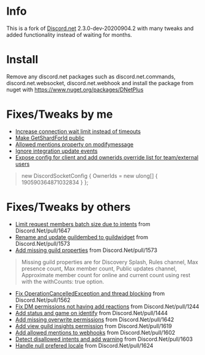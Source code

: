 # Info
This is a fork of [Discord.net](https://github.com/discord-net/Discord.Net) 2.3.0-dev-20200904.2 with many tweaks and added functionality instead of waiting for months.

# Install
Remove any discord.net packages such as discord.net.commands, discord.net.websocket, discord.net.webhook and install the package from nuget with https://www.nuget.org/packages/DNetPlus

# Fixes/Tweaks by me
- [Increase connection wait limit instead of timeouts](https://github.com/xXBuilderBXx/DNetPlus/commit/34e4cd07ea2147cf5fd449087a278567e14bb0b9)
- [Make GetShardForId public](https://github.com/xXBuilderBXx/DNetPlus/commit/9e5d4b99f5061538db87ef316e54bddfc262fe32)
- [Allowed mentions property on modifymessage](https://github.com/xXBuilderBXx/DNetPlus/commit/506bab4e1af5b1c3960040e6125cc7b4ce3a34d0)
- [Ignore integration update events](https://github.com/xXBuilderBXx/DNetPlus/commit/f8c8387c277525d9488abb2a0671d45b7b585008)
- [Expose config for client and add ownerids override list for team/external users](https://github.com/xXBuilderBXx/DNetPlus/commit/faec9248120cf808de68996763459d00348192da)
> new DiscordSocketConfig { OwnerIds = new ulong[] { 190590364871032834 } };

# Fixes/Tweaks by others
- [Limit request members batch size due to intents](https://github.com/xXBuilderBXx/DNetPlus/commit/0a68feaebb7b440c7e9393eaa3d6bfb8a8f00a87) from Discord.Net/pull/1647
- [Rename and update guildembed to guildwidget](https://github.com/xXBuilderBXx/DNetPlus/commit/466b230e5501212eb1a7c9ba80f79b89c813c66d) from Discord.Net/pull/1573
- [Add missing guild properties](https://github.com/xXBuilderBXx/DNetPlus/commit/466b230e5501212eb1a7c9ba80f79b89c813c66d) from Discord.Net/pull/1573
> Missing guild properties are for Discovery Splash, Rules channel, Max presence count, Max member count, Public updates channel, Approximate member count for online and current count using rest with the withCounts: true option.
- [Fix OperationCancelledException and thread blocking](https://github.com/xXBuilderBXx/DNetPlus/commit/308d73007533ef3d109d05a9b53c293fbe7270f5) from Discord.Net/pull/1562
- [Fix DM permissions not having add reactions](https://github.com/xXBuilderBXx/DNetPlus/commit/1bd3ea7d374b594edbaf33760ca26f4762a267bf) from Discord.Net/pull/1244
- [Add status and game on identify](https://github.com/xXBuilderBXx/DNetPlus/commit/15c23b2f70ffcaa8985b5a980832e57dd489f8f1) from Discord.Net/pull/1444
- [Add missing overwrite permissions](https://github.com/xXBuilderBXx/DNetPlus/commit/eb78a7a209dc09b311934a44a1292e07417a8fcb) from Discord.Net/pull/1642
- [Add view guild insights permission](https://github.com/xXBuilderBXx/DNetPlus/commit/482123ce3cac788b054f0554e771a15930848213) from Discord.Net/pull/1619
- [Add allowed mentions to webhooks](https://github.com/xXBuilderBXx/DNetPlus/commit/57d754a242150c1034c232b8885cab846928faad) from Discord.Net/pull/1602
- [Detect disallowed intents and add warning](https://github.com/xXBuilderBXx/DNetPlus/commit/a2dc20acf0064f3513b876806d1c672b8eb1dc0a) from Discord.Net/pull/1603
- [Handle null prefered locale](https://github.com/xXBuilderBXx/DNetPlus/commit/26b4b1888ca0a3ab206d216639962e863a47d332) from Discord.Net/pull/1624
